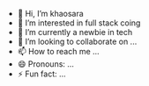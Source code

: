 - 👋 Hi, I’m khaosara
- 👀 I’m interested in full stack coing 
- 🌱 I’m currently a newbie in tech 
- 💞️ I’m looking to collaborate on ...
- 📫 How to reach me ...
- 😄 Pronouns: ...
- ⚡ Fun fact: ...

<!---
1b4tis/1b4tis is a ✨ special ✨ repository because its `README.md` (this file) appears on your GitHub profile.
You can click the Preview link to take a look at your changes.
--->
